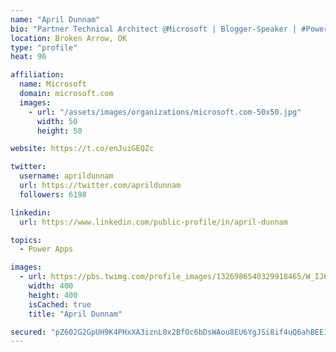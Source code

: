 ```yaml
---
name: "April Dunnam"
bio: "Partner Technical Architect @Microsoft | Blogger-Speaker | #PowerApps, #PowerAutomate, #Office365, #SharePoint | #WIT | #Karaoke Queen"
location: Broken Arrow, OK
type: "profile"
heat: 96

affiliation:
  name: Microsoft
  domain: microsoft.com
  images:
    - url: "/assets/images/organizations/microsoft.com-50x50.jpg"
      width: 50
      height: 50

website: https://t.co/enJuiGEQZc

twitter:
  username: aprildunnam
  url: https://twitter.com/aprildunnam
  followers: 6198

linkedin:
  url: https://www.linkedin.com/public-profile/in/april-dunnam

topics:
  - Power Apps

images:
  - url: https://pbs.twimg.com/profile_images/1326986540329918465/W_IJ6Ih2_400x400.jpg
    width: 400
    height: 400
    isCached: true
    title: "April Dunnam"

secured: "pZ602G2GpUH9K4PHxXA3iznL0x2BfOc6bDsWAou8EU6YgJSi8if4uQ6ahBEEi71EuIdTl92rhayUCBgPHGbUGm1MWniZLvN9Dfw0QcoHsPDkB3jRf0jpOPXyQ4V/m5jbbyooHoWpIDH0AOStHA3+lTtFi2OUpit1Y5VFBNBpDYJqBWVEFPn6+ni5yefAw5LWZXBbp9OqTBt9Pu0re82+mJA3FWEtCGpK1praXIBnaie6XkEPdb2w8E7nth7YAN22JgHXUWJkXXm7ow+84ji6gxDUdBLTOtm3iKjJFmDJjkywo8rXN4GC+H0vSKKYCGOJYY+GqTHsTyn/OS/ryBJ7//Z0fHXS6E9payrdtIhF3m+2wxRUJIeTs4F33JkYHgRS5sqENwHxoTL7HWdQhbH1OfGfSHba7BQKqp4VvHNRMOQ=;aaN+k46Op59UwamZ7vcIhg=="
---
```


